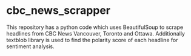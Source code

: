 # cbc_news_scrapper
This repository has a python code which uses BeautifulSoup to scrape headlines from CBC News Vancouver, Toronto and Ottawa. Additionally textblob library is used to find the polarity score of each headline for sentiment analysis.
